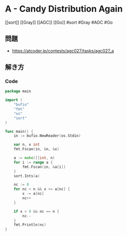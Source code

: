 # A - Candy Distribution Again
[[sort]] [[Gray]] [[AGC]] [[Go]]
#sort #Gray #AGC #Go 

## 問題
- https://atcoder.jp/contests/agc027/tasks/agc027_a

## 解き方
### Code
```go
package main

import (
	"bufio"
	"fmt"
	"os"
	"sort"
)

func main() {
	in := bufio.NewReader(os.Stdin)

	var n, x int
	fmt.Fscan(in, &n, &x)

	a := make([]int, n)
	for i := range a {
		fmt.Fscan(in, &a[i])
	}
	sort.Ints(a)

	nc := 0
	for nc < n && x >= a[nc] {
		x -= a[nc]
		nc++
	}

	if x > 0 && nc == n {
		nc--
	}
	fmt.Println(nc)
}
```